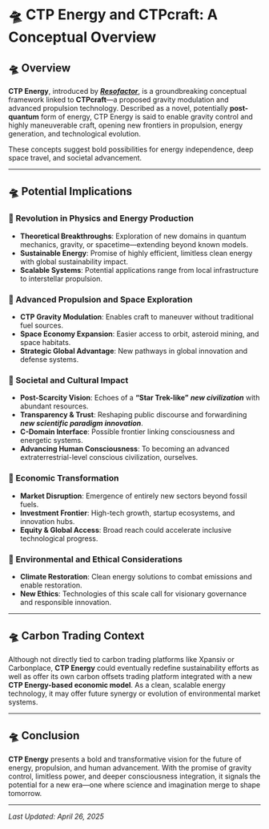 # 🛸 CTP Energy and CTPcraft: A Conceptual Overview

## 🛸 Overview  
**CTP Energy**, introduced by ***[Resofactor](https://linktr.ee/resofactor)***, is a groundbreaking conceptual framework linked to **CTPcraft**—a proposed gravity modulation and advanced propulsion technology. Described as a novel, potentially **post-quantum** form of energy, CTP Energy is said to enable gravity control and highly maneuverable craft, opening new frontiers in propulsion, energy generation, and technological evolution.

These concepts suggest bold possibilities for energy independence, deep space travel, and societal advancement.

---

## 🛸 Potential Implications

### 🔹 Revolution in Physics and Energy Production  
- **Theoretical Breakthroughs**: Exploration of new domains in quantum mechanics, gravity, or spacetime—extending beyond known models.  
- **Sustainable Energy**: Promise of highly efficient, limitless clean energy with global sustainability impact.  
- **Scalable Systems**: Potential applications range from local infrastructure to interstellar propulsion.

### 🔹 Advanced Propulsion and Space Exploration  
- **CTP Gravity Modulation**: Enables craft to maneuver without traditional fuel sources.  
- **Space Economy Expansion**: Easier access to orbit, asteroid mining, and space habitats.  
- **Strategic Global Advantage**: New pathways in global innovation and defense systems.

### 🔹 Societal and Cultural Impact  
- **Post-Scarcity Vision**: Echoes of a **“Star Trek-like”** ***new civilization*** with abundant resources.  
- **Transparency & Trust**: Reshaping public discourse and forwardining ***new scientific paradigm innovation***.  
- **C-Domain Interface**: Possible frontier linking consciousness and energetic systems.
- **Advancing Human Consciousness**: To becoming an advanced extraterrestrial-level conscious civilization, ourselves.

### 🔹 Economic Transformation  
- **Market Disruption**: Emergence of entirely new sectors beyond fossil fuels.  
- **Investment Frontier**: High-tech growth, startup ecosystems, and innovation hubs.  
- **Equity & Global Access**: Broad reach could accelerate inclusive technological progress.

### 🔹 Environmental and Ethical Considerations  
- **Climate Restoration**: Clean energy solutions to combat emissions and enable restoration.  
- **New Ethics**: Technologies of this scale call for visionary governance and responsible innovation.

---

## 🛸 Carbon Trading Context  
Although not directly tied to carbon trading platforms like Xpansiv or Carbonplace, **CTP Energy** could eventually redefine sustainability efforts as well as offer its own carbon offsets trading platform integrated with a new **CTP Energy-based economic model**. 
As a clean, scalable energy technology, it may offer future synergy or evolution of environmental market systems.

---

## 🛸 Conclusion  
**CTP Energy** presents a bold and transformative vision for the future of energy, propulsion, and human advancement. With the promise of gravity control, limitless power, and deeper consciousness integration, it signals the potential for a new era—one where science and imagination merge to shape tomorrow.

---

*Last Updated: April 26, 2025*
